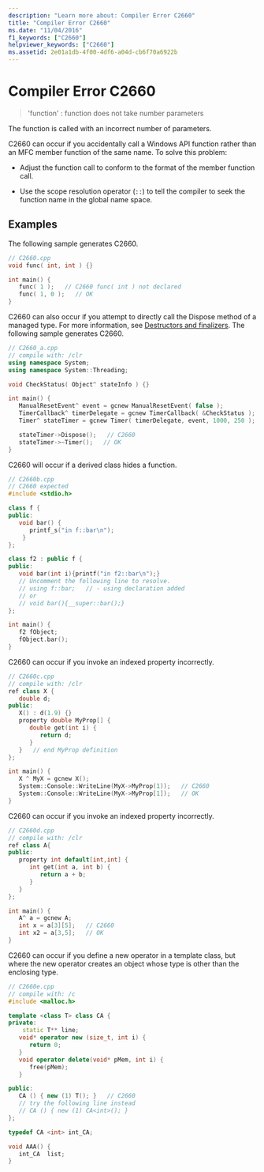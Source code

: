 ```yaml
---
description: "Learn more about: Compiler Error C2660"
title: "Compiler Error C2660"
ms.date: "11/04/2016"
f1_keywords: ["C2660"]
helpviewer_keywords: ["C2660"]
ms.assetid: 2e01a1db-4f00-4df6-a04d-cb6f70a6922b
---
```

# Compiler Error C2660

> 'function' : function does not take number parameters

The function is called with an incorrect number of parameters.

C2660 can occur if you accidentally call a Windows API function rather than an MFC member function of the same name. To solve this problem:

- Adjust the function call to conform to the format of the member function call.

- Use the scope resolution operator (`::`) to tell the compiler to seek the function name in the global name space.

## Examples

The following sample generates C2660.

```cpp
// C2660.cpp
void func( int, int ) {}

int main() {
   func( 1 );   // C2660 func( int ) not declared
   func( 1, 0 );   // OK
}
```

C2660 can also occur if you attempt to directly call the Dispose method of a managed type. For more information, see [Destructors and finalizers](../../dotnet/how-to-define-and-consume-classes-and-structs-cpp-cli.md#BKMK_Destructors_and_finalizers). The following sample generates C2660.

```cpp
// C2660_a.cpp
// compile with: /clr
using namespace System;
using namespace System::Threading;

void CheckStatus( Object^ stateInfo ) {}

int main() {
   ManualResetEvent^ event = gcnew ManualResetEvent( false );
   TimerCallback^ timerDelegate = gcnew TimerCallback( &CheckStatus );
   Timer^ stateTimer = gcnew Timer( timerDelegate, event, 1000, 250 );

   stateTimer->Dispose();   // C2660
   stateTimer->~Timer();   // OK
}
```

C2660 will occur if a derived class hides a function.

```cpp
// C2660b.cpp
// C2660 expected
#include <stdio.h>

class f {
public:
   void bar() {
      printf_s("in f::bar\n");
    }
};

class f2 : public f {
public:
   void bar(int i){printf("in f2::bar\n");}
   // Uncomment the following line to resolve.
   // using f::bar;   // - using declaration added
   // or
   // void bar(){__super::bar();}
};

int main() {
   f2 fObject;
   fObject.bar();
}
```

C2660 can occur if you invoke an indexed property incorrectly.

```cpp
// C2660c.cpp
// compile with: /clr
ref class X {
   double d;
public:
   X() : d(1.9) {}
   property double MyProp[] {
      double get(int i) {
         return d;
      }
   }   // end MyProp definition
};

int main() {
   X ^ MyX = gcnew X();
   System::Console::WriteLine(MyX->MyProp(1));   // C2660
   System::Console::WriteLine(MyX->MyProp[1]);   // OK
}
```

C2660 can occur if you invoke an indexed property incorrectly.

```cpp
// C2660d.cpp
// compile with: /clr
ref class A{
public:
   property int default[int,int] {
      int get(int a, int b) {
         return a + b;
      }
   }
};

int main() {
   A^ a = gcnew A;
   int x = a[3][5];   // C2660
   int x2 = a[3,5];   // OK
}
```

C2660 can occur if you define a new operator in a template class, but where the new operator creates an object whose type is other than the enclosing type.

```cpp
// C2660e.cpp
// compile with: /c
#include <malloc.h>

template <class T> class CA {
private:
    static T** line;
   void* operator new (size_t, int i) {
      return 0;
   }
   void operator delete(void* pMem, int i) {
      free(pMem);
   }

public:
   CA () { new (1) T(); }   // C2660
   // try the following line instead
   // CA () { new (1) CA<int>(); }
};

typedef CA <int> int_CA;

void AAA() {
   int_CA  list;
}
```
